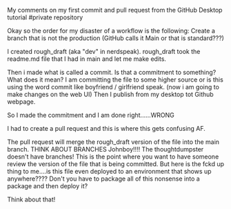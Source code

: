My comments on my first commit and pull request from the GitHub Desktop tutorial #private repository

Okay so the order for my  disaster of a workflow is the following:
Create a branch that is not the production (GitHub calls it Main or that is standard???)

I created rough_draft (aka "dev" in nerdspeak).
rough_draft took the readme.md file that I had in main and let me make edits.

Then i made what is called a commit. Is that a commitment to something? What does it mean? I am committing the file to some higher source or is this using the word commit like boyfriend / girlfriend speak.
(now i am going to make changes on the web UI)
Then I publish from my desktop tot Github webpage.

So I made the commitment and I am done right......WRONG

I had to create a pull request and this is where this gets confusing AF.

The pull request will merge the rough_draft version of the file into the main branch.
THINK ABOUT BRANCHES Johnboy!!!! The thoughtdumpster doesn't have branches!
This is the point where you want to have someone review the version of the file that is being committed. But here is the fckd up thing to me....is this file even deployed to an environment that shows up anywhere???? Don't you have to package all of this nonsense into a package and then deploy it?

Think about that!
